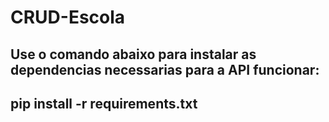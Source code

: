 # CRUD-Escola
## Use o comando abaixo para instalar as dependencias necessarias para a API funcionar:
## pip install -r requirements.txt
